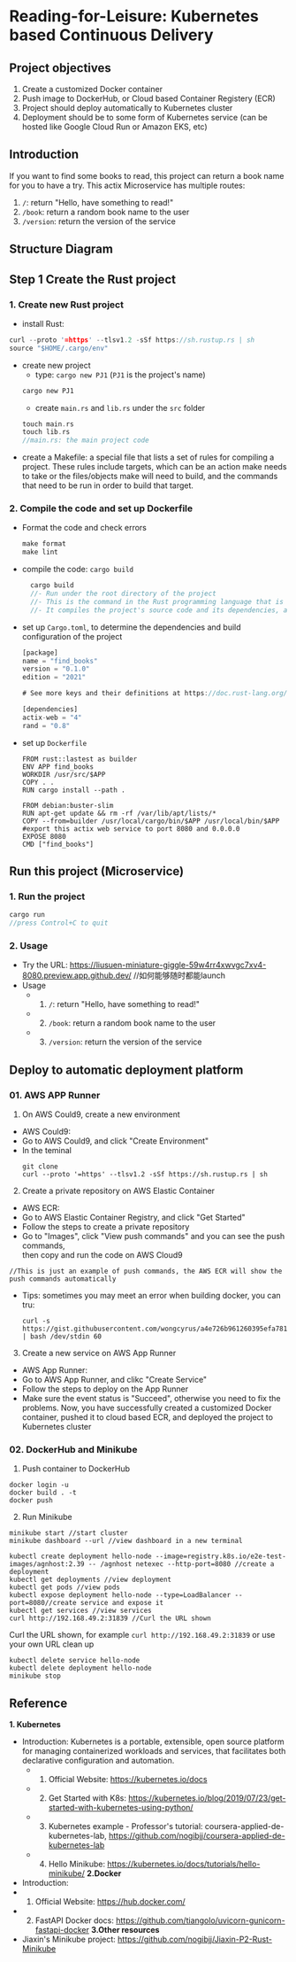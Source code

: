 # Reading-for-Leisure: Kubernetes based Continuous Delivery
## Project objectives
1. Create a customized Docker container
2. Push image to DockerHub, or Cloud based Container Registery (ECR)
3. Project should deploy automatically to Kubernetes cluster
4. Deployment should be to some form of Kubernetes service (can be hosted like Google Cloud Run or Amazon EKS, etc)
## Introduction
If you want to find some books to read, this project can return a book name for you to have a try.
This actix Microservice has multiple routes:
1. `/`: return "Hello, have something to read!"
2. `/book`: return a random book name to the user
3. `/version`: return the version of the service
## Structure Diagram
## Step 1 Create the Rust project
### 1. Create new Rust project
- install Rust:
```Rust
curl --proto '=https' --tlsv1.2 -sSf https://sh.rustup.rs | sh
source "$HOME/.cargo/env"
```
- create new project
  - type: `cargo new PJ1` (`PJ1` is the project's name)
  ```Rust
  cargo new PJ1
  ```
  - create `main.rs` and `lib.rs` under the `src` folder
  ```Rust
  touch main.rs
  touch lib.rs
  //main.rs: the main project code
  ```
- create a Makefile: a special file that lists a set of rules for compiling a project. These rules include targets, which can be an action make needs to take or the files/objects make will need to build, and the commands that need to be run in order to build that target.
### 2. Compile the code and set up Dockerfile
- Format the code and check errors
  ```Rust
  make format
  make lint
  ```
- compile the code: `cargo build`
  ```Rust
    cargo build
    //- Run under the root directory of the project
    //- This is the command in the Rust programming language that is used to compile a Rust project. 
    //- It compiles the project's source code and its dependencies, and produces an executable binary file.
  ```
- set up `Cargo.toml`, to determine the dependencies and build configuration of the project
  ```Rust
  [package]
  name = "find_books"
  version = "0.1.0"
  edition = "2021"

  # See more keys and their definitions at https://doc.rust-lang.org/cargo/reference/manifest.html

  [dependencies]
  actix-web = "4"
  rand = "0.8"
  ```
- set up `Dockerfile`
  ```
  FROM rust::lastest as builder
  ENV APP find_books
  WORKDIR /usr/src/$APP
  COPY . .
  RUN cargo install --path .
  
  FROM debian:buster-slim
  RUN apt-get update && rm -rf /var/lib/apt/lists/*
  COPY --from=builder /usr/local/cargo/bin/$APP /usr/local/bin/$APP
  #export this actix web service to port 8080 and 0.0.0.0
  EXPOSE 8080
  CMD ["find_books"]
  ```

## Run this project (Microservice)
### 1. Run the project
  ```Rust
  cargo run
  //press Control+C to quit
  ```
### 2. Usage
- Try the URL: https://liusuen-miniature-giggle-59w4rr4xwvgc7xv4-8080.preview.app.github.dev/
//如何能够随时都能launch
- Usage
  - 1. `/`: return "Hello, have something to read!"
  - 2. `/book`: return a random book name to the user
  - 3. `/version`: return the version of the service
### 
  
## Deploy to automatic deployment platform
### 01. AWS APP Runner
1. On AWS Could9, create a new environment
- AWS Could9:
- Go to AWS Could9, and click "Create Environment" 
- In the teminal
  ```
  git clone
  curl --proto '=https' --tlsv1.2 -sSf https://sh.rustup.rs | sh
  ```
2. Create a private repository on AWS Elastic Container
- AWS ECR:
- Go to AWS Elastic Container Registry, and click "Get Started"
- Follow the steps to create a private repository
- Go to "Images", click "View push commands" and you can see the push commands,  
then copy and run the code on AWS Cloud9
```
//This is just an example of push commands, the AWS ECR will show the push commands automatically

```
- Tips: sometimes you may meet an error when building docker, you can tru:
  ```
  curl -s https://gist.githubusercontent.com/wongcyrus/a4e726b961260395efa7811cab0b4516/raw/6a045f51acb2338bb2149024a28621db2abfcaab/resize.sh | bash /dev/stdin 60
  ```
3. Create a new service on AWS App Runner
- AWS App Runner: 
- Go to AWS App Runner, and clikc "Create Service"
- Follow the steps to deploy on the App Runner
- Make sure the event status is "Succeed", otherwise you need to fix the problems.
Now, you have successfully created a customized Docker container, pushed it to cloud based ECR, and deployed the project to Kubernetes cluster   
### 02. DockerHub and Minikube
1. Push container to DockerHub
  ```
  docker login -u
  docker build . -t 
  docker push 
  ```
2. Run Minikube
  ```
  minikube start //start cluster
  minikube dashboard --url //view dashboard in a new terminal

  kubectl create deployment hello-node --image=registry.k8s.io/e2e-test-images/agnhost:2.39 -- /agnhost netexec --http-port=8080 //create a deployment
  kubectl get deployments //view deployment
  kubectl get pods //view pods
  kubectl expose deployment hello-node --type=LoadBalancer --port=8080//create service and expose it
  kubectl get services //view services
  curl http://192.168.49.2:31839 //Curl the URL shown
  ```
  Curl the URL shown, for example `curl http://192.168.49.2:31839` or use your own URL
  clean up
  ```
  kubectl delete service hello-node
  kubectl delete deployment hello-node
  minikube stop
  ```
## Reference
**1. Kubernetes**
- Introduction: Kubernetes is a portable, extensible, open source platform for managing containerized workloads and services, that facilitates both declarative configuration and automation.
  - 1. Official Website: https://kubernetes.io/docs
  - 2. Get Started with K8s: https://kubernetes.io/blog/2019/07/23/get-started-with-kubernetes-using-python/
  - 3. Kubernetes example - Professor's tutorial: coursera-applied-de-kubernetes-lab, https://github.com/nogibjj/coursera-applied-de-kubernetes-lab
  - 4. Hello Minikube: https://kubernetes.io/docs/tutorials/hello-minikube/
**2.Docker**
- Introduction:
- 1. Official Website: https://hub.docker.com/
- 2. FastAPI Docker docs: https://github.com/tiangolo/uvicorn-gunicorn-fastapi-docker
**3.Other resources**
- Jiaxin's Minikube project: https://github.com/nogibjj/Jiaxin-P2-Rust-Minikube
